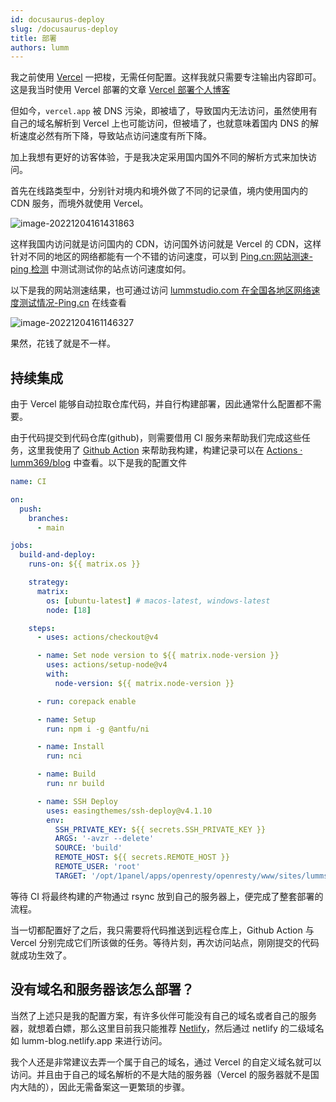 ```yaml
---
id: docusaurus-deploy
slug: /docusaurus-deploy
title: 部署
authors: lumm
---
```


我之前使用 [Vercel](https://vercel.com) 一把梭，无需任何配置。这样我就只需要专注输出内容即可。这是我当时使用 Vercel 部署的文章 [Vercel 部署个人博客](/blog/vercel-deploy-blog)

但如今，`vercel.app` 被 DNS 污染，即被墙了，导致国内无法访问，虽然使用有自己的域名解析到 Vercel 上也可能访问，但被墙了，也就意味着国内 DNS 的解析速度必然有所下降，导致站点访问速度有所下降。

加上我想有更好的访客体验，于是我决定采用国内国外不同的解析方式来加快访问。

首先在线路类型中，分别针对境内和境外做了不同的记录值，境内使用国内的 CDN 服务，而境外就使用 Vercel。

![image-20221204161431863](https://img.lummstudio.com/image-20221204161431863.png)

这样我国内访问就是访问国内的 CDN，访问国外访问就是 Vercel 的 CDN，这样针对不同的地区的网络都能有一个不错的访问速度，可以到 [Ping.cn:网站测速-ping 检测](https://www.ping.cn/) 中测试测试你的站点访问速度如何。

以下是我的网站测速结果，也可通过访问 [lummstudio.com 在全国各地区网络速度测试情况-Ping.cn](https://www.ping.cn/http/lummstudio.com) 在线查看

![image-20221204161146327](https://img.lummstudio.com/image-20221204161146327.png)

果然，花钱了就是不一样。

## 持续集成

由于 Vercel 能够自动拉取仓库代码，并自行构建部署，因此通常什么配置都不需要。

由于代码提交到代码仓库(github)，则需要借用 CI 服务来帮助我们完成这些任务，这里我使用了 [Github Action](https://github.com/marketplace) 来帮助我构建，构建记录可以在 [Actions · lumm369/blog](https://github.com/lumm369/blog/actions) 中查看。以下是我的配置文件

```yaml title='.github/workflows/ci.yml' icon='logos:github-actions'
name: CI

on:
  push:
    branches:
      - main

jobs:
  build-and-deploy:
    runs-on: ${{ matrix.os }}

    strategy:
      matrix:
        os: [ubuntu-latest] # macos-latest, windows-latest
        node: [18]

    steps:
      - uses: actions/checkout@v4

      - name: Set node version to ${{ matrix.node-version }}
        uses: actions/setup-node@v4
        with:
          node-version: ${{ matrix.node-version }}

      - run: corepack enable

      - name: Setup
        run: npm i -g @antfu/ni

      - name: Install
        run: nci

      - name: Build
        run: nr build

      - name: SSH Deploy
        uses: easingthemes/ssh-deploy@v4.1.10
        env:
          SSH_PRIVATE_KEY: ${{ secrets.SSH_PRIVATE_KEY }}
          ARGS: '-avzr --delete'
          SOURCE: 'build'
          REMOTE_HOST: ${{ secrets.REMOTE_HOST }}
          REMOTE_USER: 'root'
          TARGET: '/opt/1panel/apps/openresty/openresty/www/sites/lummstudio.com/index'
```

等待 CI 将最终构建的产物通过 rsync 放到自己的服务器上，便完成了整套部署的流程。

当一切都配置好了之后，我只需要将代码推送到远程仓库上，Github Action 与 Vercel 分别完成它们所该做的任务。等待片刻，再次访问站点，刚刚提交的代码就成功生效了。

## 没有域名和服务器该怎么部署？

当然了上述只是我的配置方案，有许多伙伴可能没有自己的域名或者自己的服务器，就想着白嫖，那么这里目前我只能推荐 [Netlify](https://www.netlify.com/)，然后通过 netlify 的二级域名如 lumm-blog.netlify.app 来进行访问。

我个人还是非常建议去弄一个属于自己的域名，通过 Vercel 的自定义域名就可以访问。并且由于自己的域名解析的不是大陆的服务器（Vercel 的服务器就不是国内大陆的），因此无需备案这一更繁琐的步骤。
